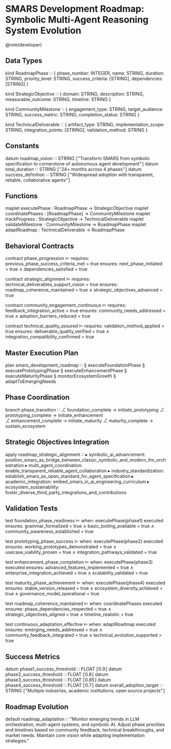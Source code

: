 # SMARS Development Roadmap: Symbolic Multi-Agent Reasoning System Evolution

@role(developer)

## Data Types

kind RoadmapPhase ∷ {
  phase_number: INTEGER,
  name: STRING,
  duration: STRING,
  priority_level: STRING,
  success_criteria: [STRING],
  dependencies: [STRING]
}

kind StrategicObjective ∷ {
  domain: STRING,
  description: STRING,
  measurable_outcome: STRING,
  timeline: STRING
}

kind CommunityMilestone ∷ {
  engagement_type: STRING,
  target_audience: STRING,
  success_metric: STRING,
  completion_status: STRING
}

kind TechnicalDeliverable ∷ {
  artifact_type: STRING,
  implementation_scope: STRING,
  integration_points: [STRING],
  validation_method: STRING
}

## Constants

datum roadmap_vision ∷ STRING ⟦"Transform SMARS from symbolic specification to cornerstone of autonomous agent development"⟧
datum total_duration ∷ STRING ⟦"24+ months across 4 phases"⟧
datum success_definition ∷ STRING ⟦"Widespread adoption with transparent, reliable, collaborative agents"⟧

## Functions

maplet executePhase : RoadmapPhase → StrategicObjective
maplet coordinatePhases : [RoadmapPhase] → CommunityMilestone
maplet trackProgress : StrategicObjective → TechnicalDeliverable
maplet validateMilestone : CommunityMilestone → RoadmapPhase
maplet adaptRoadmap : TechnicalDeliverable → RoadmapPhase

## Behavioral Contracts

contract phase_progression ⊨
  requires: previous_phase_success_criteria_met = true
  ensures: next_phase_initiated = true ∧ dependencies_satisfied = true

contract strategic_alignment ⊨
  requires: technical_deliverables_support_vision = true
  ensures: roadmap_coherence_maintained = true ∧ strategic_objectives_advanced = true

contract community_engagement_continuous ⊨
  requires: feedback_integration_active = true
  ensures: community_needs_addressed = true ∧ adoption_barriers_reduced = true

contract technical_quality_assured ⊨
  requires: validation_method_applied = true
  ensures: deliverable_quality_verified = true ∧ integration_compatibility_confirmed = true

## Master Execution Plan

plan smars_development_roadmap ∷
  § executeFoundationPhase
  § executePrototypingPhase
  § executeEnhancementPhase
  § executeMaturityPhase
  § monitorEcosystemGrowth
  § adaptToEmergingNeeds

## Phase Coordination

branch phase_transition ∷
  ⎇ foundation_complete → initiate_prototyping
  ⎇ prototyping_complete → initiate_enhancement  
  ⎇ enhancement_complete → initiate_maturity
  ⎇ maturity_complete → sustain_ecosystem

## Strategic Objectives Integration

apply roadmap_strategic_alignment ∷
  ▸ symbolic_ai_advancement: position_smars_as_bridge_between_classic_symbolic_and_modern_llm_orchestration
  ▸ multi_agent_coordination: enable_transparent_reliable_agent_collaboration
  ▸ industry_standardization: establish_smars_as_open_standard_for_agent_specification
  ▸ academic_integration: embed_smars_in_ai_engineering_curriculum
  ▸ ecosystem_sustainability: foster_diverse_third_party_integrations_and_contributions

## Validation Tests

test foundation_phase_readiness ⊨
  when: executePhase(phase1) executed
  ensures: grammar_formalized = true ∧ basic_tooling_available = true ∧ community_awareness_established = true

test prototyping_phase_success ⊨
  when: executePhase(phase2) executed
  ensures: working_prototypes_demonstrated = true ∧ usecase_viability_proven = true ∧ integration_pathways_validated = true

test enhancement_phase_completion ⊨
  when: executePhase(phase3) executed
  ensures: advanced_features_implemented = true ∧ enterprise_integration_achieved = true ∧ scalability_validated = true

test maturity_phase_achievement ⊨
  when: executePhase(phase4) executed
  ensures: stable_version_released = true ∧ ecosystem_diversity_achieved = true ∧ governance_model_operational = true

test roadmap_coherence_maintained ⊨
  when: coordinatePhases executed
  ensures: phase_dependencies_respected = true ∧ strategic_objectives_aligned = true ∧ timeline_realistic = true

test continuous_adaptation_effective ⊨
  when: adaptRoadmap executed
  ensures: emerging_needs_addressed = true ∧ community_feedback_integrated = true ∧ technical_evolution_supported = true

## Success Metrics

datum phase1_success_threshold ∷ FLOAT ⟦0.9⟧
datum phase2_success_threshold ∷ FLOAT ⟦0.8⟧
datum phase3_success_threshold ∷ FLOAT ⟦0.85⟧
datum phase4_success_threshold ∷ FLOAT ⟦0.7⟧
datum overall_adoption_target ∷ STRING ⟦"Multiple industries, academic institutions, open source projects"⟧

## Roadmap Evolution

default roadmap_adaptation ∷
  "Monitor emerging trends in LLM orchestration, multi-agent systems, and symbolic AI. Adjust phase priorities and timelines based on community feedback, technical breakthroughs, and market needs. Maintain core vision while adapting implementation strategies."